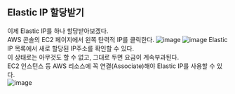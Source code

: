 ## Elastic IP 할당받기
이제 Elastic IP를 하나 할당받아보겠다.  
AWS 콘솔의 EC2 페이지에서 왼쪽 탄력적 IP를 클릭한다. 
![image](https://user-images.githubusercontent.com/33191974/137580379-f0049598-9b04-4f03-baa4-14dc7d9a8f47.png)
![image](https://user-images.githubusercontent.com/33191974/137580422-b6e07336-cbfa-4fc9-b5f6-1c96010e12c3.png)
Elastic IP 목록에서 새로 할당된 IP주소를 확인할 수 있다.  
이 상태로는 아무것도 할 수 없고, 그대로 두면 요금이 계속부과된다.  
EC2 인스턴스 등 AWS 리소스에 꼭 연결(Associate)해야 Elastic IP를 사용할 수 있다.  
![image](https://user-images.githubusercontent.com/33191974/137580438-f3ccad48-939a-4659-8db6-bfd614f369bb.png)
